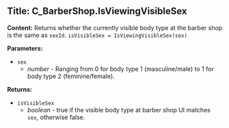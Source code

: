 ## Title: C_BarberShop.IsViewingVisibleSex

**Content:**
Returns whether the currently visible body type at the barber shop is the same as `sexId`.
`isVisibleSex = IsViewingVisibleSex(sex)`

**Parameters:**
- `sex`
  - *number* - Ranging from 0 for body type 1 (masculine/male) to 1 for body type 2 (feminine/female).

**Returns:**
- `isVisibleSex`
  - *boolean* - true if the visible body type at barber shop UI matches `sex`, otherwise false.